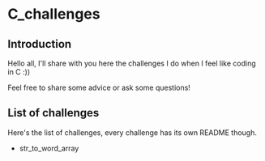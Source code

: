 # C_challenges

## Introduction

Hello all, I'll share with you here the challenges I do when I feel like coding in C :))

Feel free to share some advice or ask some questions!

## List of challenges

Here's the list of challenges, every challenge has its own README though.

- str_to_word_array
  
